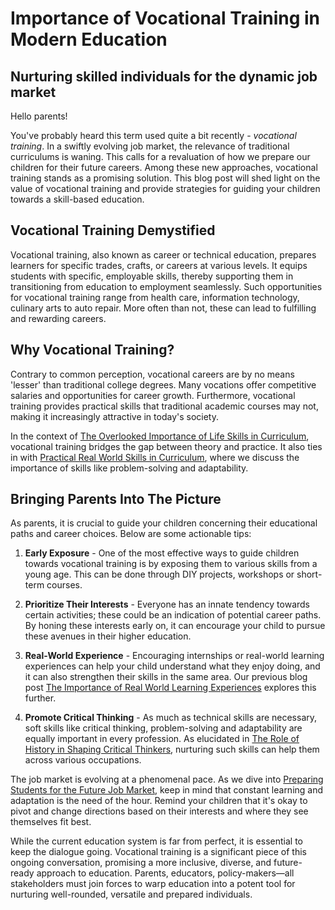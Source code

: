# **Importance of Vocational Training in Modern Education**
## Nurturing skilled individuals for the dynamic job market

Hello parents!

You've probably heard this term used quite a bit recently - *vocational training*. In a swiftly evolving job market, the relevance of traditional curriculums is waning. This calls for a revaluation of how we prepare our children for their future careers. Among these new approaches, vocational training stands as a promising solution. This blog post will shed light on the value of vocational training and provide strategies for guiding your children towards a skill-based education. 

## Vocational Training Demystified

Vocational training, also known as career or technical education, prepares learners for specific trades, crafts, or careers at various levels. It equips students with specific, employable skills, thereby supporting them in transitioning from education to employment seamlessly. Such opportunities for vocational training range from health care, information technology, culinary arts to auto repair. More often than not, these can lead to fulfilling and rewarding careers.

## Why Vocational Training?

Contrary to common perception, vocational careers are by no means 'lesser' than traditional college degrees. Many vocations offer competitive salaries and opportunities for career growth. Furthermore, vocational training provides practical skills that traditional academic courses may not, making it increasingly attractive in today's society.

In the context of [The Overlooked Importance of Life Skills in Curriculum](/xedublog/education-fundamentals/the-overlooked-importance-of-life-skills-in-curriculum.md), vocational training bridges the gap between theory and practice. It also ties in with [Practical Real World Skills in Curriculum](/education-fundamentals/practical-real-world-skills-in-curriculum.md), where we discuss the importance of skills like problem-solving and adaptability. 

## Bringing Parents Into The Picture

As parents, it is crucial to guide your children concerning their educational paths and career choices. Below are some actionable tips:

1. **Early Exposure** - One of the most effective ways to guide children towards vocational training is by exposing them to various skills from a young age. This can be done through DIY projects, workshops or short-term courses.

2. **Prioritize Their Interests** - Everyone has an innate tendency towards certain activities; these could be an indication of potential career paths. By honing these interests early on, it can encourage your child to pursue these avenues in their higher education.

3. **Real-World Experience** - Encouraging internships or real-world learning experiences can help your child understand what they enjoy doing, and it can also strengthen their skills in the same area. Our previous blog post [The Importance of Real World Learning Experiences](/xedublog/experiential-learning/the-importance-of-real-world-learning-experiences.md) explores this further.

4. **Promote Critical Thinking** - As much as technical skills are necessary, soft skills like critical thinking, problem-solving and adaptability are equally important in every profession. As elucidated in [The Role of History in Shaping Critical Thinkers](/xedublog/education-fundamentals/the-role-of-history-in-shaping-critical-thinkers.md), nurturing such skills can help them across various occupations. 

The job market is evolving at a phenomenal pace. As we dive into [Preparing Students for the Future Job Market](/xedublog/modern-challenges/preparing-students-for-the-future-job-market.md), keep in mind that constant learning and adaptation is the need of the hour. Remind your children that it's okay to pivot and change directions based on their interests and where they see themselves fit best.

While the current education system is far from perfect, it is essential to keep the dialogue going. Vocational training is a significant piece of this ongoing conversation, promising a more inclusive, diverse, and future-ready approach to education. Parents, educators, policy-makers—all stakeholders must join forces to warp education into a potent tool for nurturing well-rounded, versatile and prepared individuals.